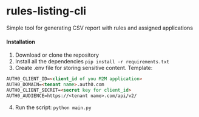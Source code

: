 # rules-listing-cli
Simple tool for generating CSV report with rules and assigned applications

#### Installation

1. Download or clone the repository
2. Install all the dependencies
`pip install -r requirements.txt`
3. Create .env file for storing sensitive content. Template:
  ```markdown
AUTH0_CLIENT_ID=<client_id of you M2M application>
AUTH0_DOMAIN=<tenant name>.auth0.com
AUTH0_CLIENT_SECRET=<secret key for client_id>
AUTH0_AUDIENCE=https://<tenant name>.com/api/v2/
```
4. Run the script:
`python main.py`

